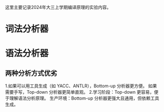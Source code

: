 这里主要记录2024年大三上学期编译原理的实验内容。
# 词法分析器


# 语法分析器
## 两种分析方式优劣
1.如果可以用工具生成（如 YACC、ANTLR），Bottom-up 分析器更方便。
如果需要手写，Top-down 分析器更简单直观。
2.学习阶段：Top-down 更容易，便于理解语法分析原理。
生产环境：Bottom-up 分析器更强大且通用，但依赖工具生成。
